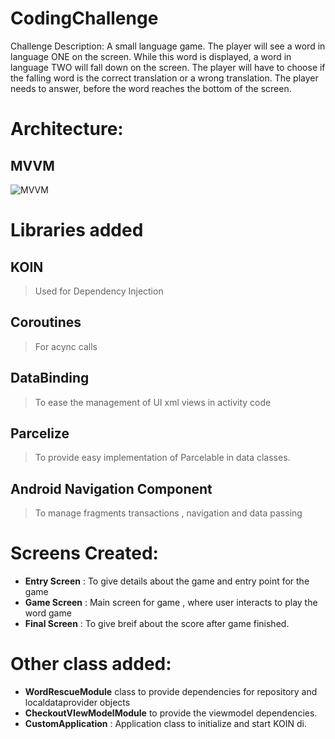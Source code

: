 # CodingChallenge
Challenge Description:
A small language game. The player will see a word in language ONE on the screen. While
this word is displayed, a word in language TWO will fall down on the screen. The player will have to choose if
the falling word is the correct translation or a wrong translation. The player needs to answer, before the word
reaches the bottom of the screen.

# Architecture:
## MVVM


![MVVM](https://user-images.githubusercontent.com/10473282/145411515-527646c2-ea86-4ea9-8347-43c30d913a26.png)

# Libraries added
## KOIN
> Used for Dependency Injection

## Coroutines
> For acync calls

## DataBinding
>To ease the management of UI xml views in activity code

## Parcelize
>  To provide easy implementation of Parcelable in data classes.

## Android Navigation Component
> To manage fragments transactions , navigation and data passing 


# Screens Created:
- **Entry Screen** : To give details about the game and entry point for the game
- **Game Screen** : Main screen for game , where user interacts to play the word game
- **Final Screen** : To give breif about the score after game finished.

# Other class added:
- **WordRescueModule** class to provide dependencies for repository and localdataprovider objects
- **CheckoutVIewModelModule** to provide the viewmodel dependencies.
- **CustomApplication** : Application class to initialize and start KOIN di.

